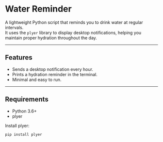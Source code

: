 # Water Reminder

A lightweight Python script that reminds you to drink water at regular intervals.  
It uses the `plyer` library to display desktop notifications, helping you maintain proper hydration throughout the day.

---

## Features
- Sends a desktop notification every hour.
- Prints a hydration reminder in the terminal.
- Minimal and easy to run.

---

## Requirements
- Python 3.6+
- plyer

Install plyer:
```bash
pip install plyer
